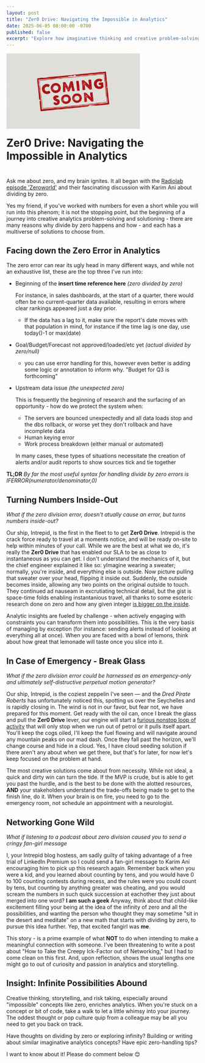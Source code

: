 ```yaml
---
layout: post
title: "Zer0 Drive: Navigating the Impossible in Analytics"
date: 2025-06-05 08:00:00 -0700
published: false
excerpt: "Explore how imaginative thinking and creative problem-solving around the 'impossible' concept of zero can transform analytics from errors into infinite possibilities."
---
```


<div style="display: flex; align-items: flex-end; gap: 20px; margin-bottom: 40px; flex-wrap: wrap;">
  <img src="/assets/images/placeholder.jpg" 
       alt="Zero Drive concept illustration representing creative solutions in analytics"
       style="width: 350px; height: auto;">

  <h1 style="margin: 0; flex: 1; min-width: 200px;">Zer0 Drive: Navigating the Impossible in Analytics</h1>
</div>


Ask me about zero, and my brain ignites. It all began with the [Radiolab episode 'Zeroworld'](https://radiolab.org/podcast/zeroworld/transcript) and their fascinating discussion with Karim Ani about dividing by zero. 

Yes my friend, if you've worked with numbers for even a short while you will run into this phenom; it is not the stopping point, but the beginning of a journey into creative analytics problem-solving and solutioning - there are many reasons why divide by zero happens and how - and each has a multiverse of solutions to choose from.

## Facing down the Zero Error in Analytics

The zero error can rear its ugly head in many different ways, and while not an exhaustive list, these are the top three I've run into:

  - Beginning of the **insert time reference here** *(zero divided by zero)*
    
    For instance, in sales dashboards, at the start of a quarter, there would often be no current-quarter data available, resulting in errors where clear rankings appeared just a day prior. 
    - If the data has a lag to it, make sure the report's date moves with that population in mind, for instance if the time lag is one day, use today()-1 or max(date)
    
  - Goal/Budget/Forecast not approved/loaded/etc yet *(actual divided by zero/null)*
    - you can use error handling for this, however even better is adding some logic or annotation to inform why. "Budget for Q3 is forthcoming"
  
  - Upstream data issue *(the unexpected zero)*
    
    This is frequently the beginning of research and the surfacing of an opportunity - how do we protect the system when:
    - The servers are bounced unexpectedly and all data loads stop and the dbs rollback, or worse yet they don't rollback and have incomplete data
    - Human keying error
    - Work process breakdown (either manual or automated)
      
    In many cases, these types of situations necessitate the creation of alerts and/or audit reports to show sources tick and tie together

**TL;DR** *By far the most useful syntax for handling divide by zero errors is IFERROR(numerator/denominator,0)*

## Turning Numbers Inside-Out
*What if the zero division error, doesn't atually cause an error, but turns numbers inside-out?*

Our ship, Intrepid, is the first in the fleet to to get **Zer0 Drive**. Intrepid is the crack force ready to travel at a moments notice, and will be ready on-site to help within minutes of your call. While we are the best at what we do, it's really the **Zer0 Drive** that has enabled our SLA to be as close to instantaneous as you can get. I don't understand the mechanics of it, but the chief engineer explained it like so: yImagine wearing a sweater; normally, you're inside, and everything else is outside. Now picture pulling that sweater over your head, flipping it inside out. Suddenly, the outside becomes inside, allowing any two points on the original outside to touch. They continued ad nauseam in excrutiating technical detail, but the gist is space-time folds enabling instantanious travel, all thanks to some esoteric research done on zero and how any given integer [is bigger on the inside](https://en.wikipedia.org/wiki/TARDIS).

Analytic insights are fueled by challenge - when actively engaging with constraints you can transform them into possibilities. This is the very basis of managing by exception (for instance: sending alerts instead of looking at everything all at once). When you are faced with a bowl of lemons, think about how great that lemonade will taste once you slice into it.

## In Case of Emergency - Break Glass
*What if the zero division error could be harnessed as an emergency-only and ultimately self-distructive perpetual motion generator?*

Our ship, Intrepid, is the coziest zeppelin I've seen — and the *Dred Pirate Roberts* has unfortunately noticed this, spotting us over the Seychelles and is rapidly closing in. The wind is not in our favor, but fear not, we have prepared for this moment. Get ready with the oil can, once I break the glass and pull the **Zer0 Drive** lever, our engine will start a [furious nonstop loop of activity](https://www.youtube.com/watch?v=JU9ICaPZUCg) that will only stop when we run out of petrol or it pulls itself apart. You'll keep the cogs oiled, I'll keep the fuel flowing and will navigate around any mountain peaks on our mad dash. Once they fall past the horizon, we'll change course and hide in a cloud. Yes, I have cloud seeding solution if there aren't any about when we get there, but that's for later, for now let's keep focused on the problem at hand.

The most creative solutions come about from necessity. While not ideal, a quick and dirty win can turn the tide. If the MVP is crude, but is able to get you past the hurdle, and is the best to be done with the alotted resources, **AND** your stakeholders understand the trade-offs being made to get to the finish line, do it. When your brain is on fire, you need to go to the emergency room, not schedule an appointment with a neurologist.

## Networking Gone Wild 
*What if listening to a podcast about zero division caused you to send a cringy fan-girl message*

I, your Intrepid blog hostess, am sadly guilty of taking advantage of a free trial of LinkedIn Premium so I could send a fan-girl message to Karim Ani encouraging him to pick up this research again. Remember back when you were a kid, and you learned about counting by tens, and you would have 0 to 100 counting contests during recess, and the rules were you could count by tens, but counting by anything greater was cheating, and you would scream the numbers in such quick succession at eachother they just about merged into one word? **I am such a geek** Anyway, think about that child-like excitement filling your being at the idea of the infinity of zero and all the possibilities, and wanting the person who thought they may sometime "sit in the desert and meditate" on a new math that starts with dividing by zero, to pursue this idea further. Yep, that excited fangirl was **me**.

This story - is a prime example of what **NOT** to do when intending to make a meaningful connection with someone. I've been threatening to write a post about "How to Take the Creepy Ick-Factor out of Networking," but I had to come clean on this first. And, upon reflection, shows the usual lengths one might go to out of curiosity and passion in analytics and storytelling.

## Insight: Infinite Possibilities Abound
Creative thinking, storytelling, and risk taking, especially around "impossible" concepts like zero, enriches analytics. When you're stuck on a concept or bit of code, take a walk to let a little whimsy into your journey. The oddest thought or pop culture quip from a colleague may be all you need to get you back on track.

Have thoughts on dividing by zero or exploring infinity? Building or writing about similar imaginative analytics concepts? Have epic zero-handling tips? 

I want to know about it! Please do comment below 😊

